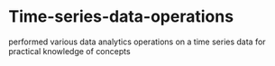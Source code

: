 # Time-series-data-operations
performed various data analytics operations on a time series data for practical knowledge of concepts
